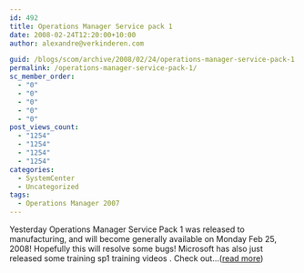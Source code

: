 ```yaml
---
id: 492
title: Operations Manager Service pack 1
date: 2008-02-24T12:20:00+10:00
author: alexandre@verkinderen.com

guid: /blogs/scom/archive/2008/02/24/operations-manager-service-pack-1.aspx
permalink: /operations-manager-service-pack-1/
sc_member_order:
  - "0"
  - "0"
  - "0"
  - "0"
  - "0"
post_views_count:
  - "1254"
  - "1254"
  - "1254"
  - "1254"
categories:
  - SystemCenter
  - Uncategorized
tags:
  - Operations Manager 2007
---
```

Yesterday Operations Manager Service Pack 1 was released to manufacturing, and will become generally available on Monday Feb 25, 2008! Hopefully this will resolve some bugs! Microsoft has also just released some training sp1 training videos . Check out&#8230;([read more](http://trycatch.be/blogs/scug/archive/2008/02/24/operations-manager-service-pack-1.aspx))<img src="http://trycatch.be/aggbug.aspx?PostID=398" width="1" height="1" />
